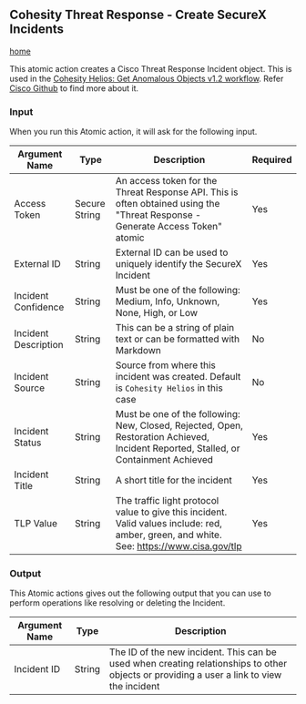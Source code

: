 ## <a name="create-securex-incident"></a> Cohesity Threat Response - Create SecureX Incidents
[home](../../README.md)

This atomic action creates a Cisco Threat Response Incident object. This is used in the [Cohesity Helios: Get Anomalous Objects v1.2 workflow](../workflows/HeliosRansomwareAlertsToThreatResponse.md). Refer [Cisco Github](https://github.com/threatgrid/ctim/tree/master/doc) to find more about it. 

### Input

When you run this Atomic action, it will ask for the following input. 

| **Argument Name** | **Type** | **Description** | **Required** |
| --- | --- |--- | --- |
| Access Token | Secure String | An access token for the Threat Response API. This is often obtained using the "Threat Response - Generate Access Token" atomic | Yes | 
| External ID | String | External ID can be used to uniquely identify the SecureX Incident   | Yes | 
| Incident Confidence | String | Must be one of the following: Medium, Info, Unknown, None, High, or Low | Yes | 
| Incident Description | String | This can be a string of plain text or can be formatted with Markdown | No | 
| Incident Source | String | Source from where this incident was created. Default is `Cohesity Helios` in this case | No | 
| Incident Status | String | Must be one of the following: New, Closed, Rejected, Open, Restoration Achieved, Incident Reported, Stalled, or Containment Achieved | Yes | 
| Incident Title | String | A short title for the incident | Yes | 
| TLP Value | String | The traffic light protocol value to give this incident. Valid values include: red, amber, green, and white. See: https://www.cisa.gov/tlp | Yes | 

### Output

This Atomic actions gives out the following output that you can use to perform operations like resolving or deleting the Incident.

| **Argument Name** | **Type** | **Description** |
| --- | --- | --- |
| Incident ID | String  | The ID of the new incident. This can be used when creating relationships to other objects or providing a user a link to view the incident | 

